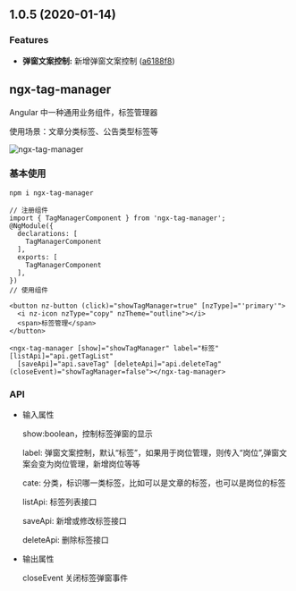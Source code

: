 ## 1.0.5 (2020-01-14)


### Features

* **弹窗文案控制:** 新增弹窗文案控制 ([a6188f8](https://github.com/fengyinchao/ngx-tag-manager/commit/a6188f8d6bf61840d0f1edde05a971213edfae21))



## ngx-tag-manager

Angular 中一种通用业务组件，标签管理器

使用场景：文章分类标签、公告类型标签等

![ngx-tag-manager](./tag-manager.gif)

### 基本使用

```
npm i ngx-tag-manager

// 注册组件
import { TagManagerComponent } from 'ngx-tag-manager';
@NgModule({
  declarations: [
    TagManagerComponent
  ],
  exports: [
    TagManagerComponent
  ],
})
// 使用组件

<button nz-button (click)="showTagManager=true" [nzType]="'primary'">
  <i nz-icon nzType="copy" nzTheme="outline"></i>
  <span>标签管理</span>
</button>

<ngx-tag-manager [show]="showTagManager" label="标签" [listApi]="api.getTagList"
  [saveApi]="api.saveTag" [deleteApi]="api.deleteTag" (closeEvent)="showTagManager=false"></ngx-tag-manager>
```

### API

- 输入属性

  show:boolean，控制标签弹窗的显示

  label: 弹窗文案控制，默认“标签”，如果用于岗位管理，则传入“岗位”,弹窗文案会变为岗位管理，新增岗位等等

  cate: 分类，标识哪一类标签，比如可以是文章的标签，也可以是岗位的标签

  listApi: 标签列表接口

  saveApi: 新增或修改标签接口

  deleteApi: 删除标签接口

- 输出属性

  closeEvent 关闭标签弹窗事件
